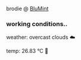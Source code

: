 brodie @ [BluMint](https://www.linkedin.com/company/blumint-io/)

<!--weather_start-->
### working conditions..

weather: overcast clouds ☁️

temp: 26.83 °C 🥶

<!--weather_end-->
